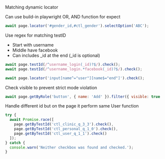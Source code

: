 Matching dynamic locator

Can use build-in playwright OR, AND function for expect

```javascript
await page.locator('#gender_id,#ctl_gender').selectOption('ABC');
```

Use regex for matching testID

- Start with username
- Middle have facebook
- Can includes \_id at the end (\_id is optional)

```javascript
await page.testId(/^username_login(_id)?$/).check();
await page.testId(/^username_login.*facebook(_id)?$/).check();
```

```javascript
await page.locator('input[name^="user"][name$="end"]').check();
```

Check visible to prevent strict mode violation

```javascript
await page.getByRole('button', { name: 'Add' }).filter({ visible: true }).click();
```

Handle different id but on the page it perform same User function

```javascript
try {
  await Promise.race([
    page.getByTestId('ctl_clinic_q_3_3').check(),
    page.getByTestId('ctl_personal_q_1_0').check(),
    page.getByTestId('ctl_user_q_1_1').check()
  ]);
} catch {
  console.warn('Neither checkbox was found and checked.');
}
```
